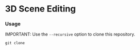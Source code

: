 # 3D Scene Editing

### Usage
IMPORTANT: Use the `--recursive` option to clone this repository.
```
git clone 
```